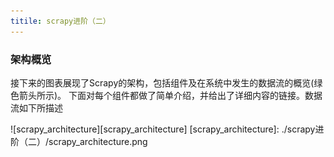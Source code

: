 ```yaml
---
titile: scrapy进阶（二）
---
```


### 架构概览
接下来的图表展现了Scrapy的架构，包括组件及在系统中发生的数据流的概览(绿色箭头所示)。 下面对每个组件都做了简单介绍，并给出了详细内容的链接。数据流如下所描述

![scrapy_architecture][scrapy_architecture]
[scrapy_architecture]: ./scrapy进阶（二）/scrapy_architecture.png
